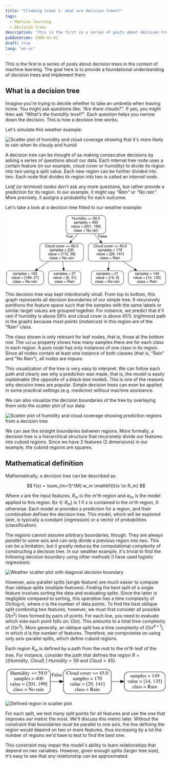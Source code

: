 ```yaml
---
title: "Climbing trees 1: what are decision trees?"
tags:
  - Machine learning
  - Decision trees
description: "This is the first in a series of posts about decision trees in the context of machine learning. The goal here is to provide a foundational understanding of decision trees and implement them."
pubDatetime: 1900-01-01
draft: true
lang: "en-us"
---
```


This is the first in a series of posts about decision trees in the context of machine learning. The goal here is to provide a foundational understanding of decision trees and implement them.

## What is a decision tree

Imagine you're trying to decide whether to take an umbrella when leaving home. You might ask questions like: _"Are there clouds?"_. If yes, you might then ask _"What's the humidity level?"_. Each question helps you narrow down the decision. This is how a decision tree works.

Let's simulate this weather example:

![Scatter plot of humidity and cloud coverage showing that it's more likely to rain when its cloudy and humid](../../assets/images/climbing-trees-1/weather_conditions.png)

A decision tree can be thought of as making consecutive decisions by asking a series of questions about our data.
Each internal tree node uses a certain feature (in our example, cloud cover or humidity) to divide its region into two using a split value.
Each new region can be further divided into two. Each node that divides its region into two is called an _internal node_.

_Leaf (or terminal) nodes_ don't ask any more questions, but rather provide a prediction for its region. In our example, it might say _"Rain"_ or _"No rain"_. More precisely, it assigns a probability for each outcome.

Let's take a look at a decision tree fitted to our weather example:

![Graph of decision tree splits](../../assets/images/climbing-trees-1/weather_tree.svg)

This decision tree was kept intentionally small.
From top to bottom, this graph represents all decision boundaries of our simple tree.
It recursively partitions the feature space such that the samples with the same labels or similar target values are grouped together.
For instance, we predict that it'll rain if humidity is above 59% and cloud cover is above 45% (rightmost path in the graph) because most points (_instances_) in this region are of the "Rain" class.

The class shown is only relevant for leaf nodes, that is, those at the bottom row.
The `value` property shows how many samples there are for each class in each region.
A _pure node_ has only instances of one class in its region. Since all nodes contain at least one instance of both classes (that is, "Rain" and "No Rain"), all nodes are _impure_.

This visualization of the tree is very easy to interpret. We can follow each path and clearly see why a prediction was made, that is, the model is easily _explainable_ (the opposite of a _black-box_ model). This is one of the reasons why decision trees are popular. Simple decision trees can even be applied in some practical settings (e.g. medicine) without machine assistance.

We can also visualize the decision boundaries of the tree by overlaying them onto the scatter plot of our data:

![Scatter plot of humidity and cloud coverage showing prediction regions from a decision tree](../../assets/images/climbing-trees-1/weather_conditions_with_tree.png)

We can see the straight boundaries between regions. More formally, a decision tree is a hierarchical structure that recursively divide our features into _cuboid regions_. Since we have 2 features (2 dimensions) in our example, the cuboid regions are squares.

## Mathematical definition

Mathematically, a decision tree can be described as:

$$
f(x) = \sum_{m=1}^{M} w_m \mathbf{I}(x \in R_m)
$$

Where $x$ are the input features, $R_m$ is the $m$'th region and $w_m$ is the model applied to this region. $\mathbf{I}(x \in R_m)$ is 1 if $x$ is contained in the $m$'th region, 0 otherwise. Each model $w$ provides a prediction for a region, and their combination defines the decision tree.
This model, which will be explored later, is typically a constant (regression) or a vector of probabilities (classification).

The regions cannot assume arbitrary boundaries, though. They are always _parallel_ to some axis and can only divide a previous region into two.
This can be a limitation, but it greatly reduces the computational complexity of constructing a decision tree. In our weather example, it's trivial to find the following decision boundary using other methods (I have used logistic regression):

![Weather scatter plot with diagonal decision boundary](../../assets/images/climbing-trees-1/weather_conditions_boundary.png)

However, axis-parallel splits (single feature) are much easier to compute than oblique splits (multiple features). Finding the best split of a single feature involves sorting the data and evaluating splits.
Since the latter is negligible compared to sorting, this operation has a time complexity of $O(n \log n)$, where $n$ is the number of data points.
To find the best oblique split combining two features, however, we must first consider all possible $O(n^2)$ lines formed by pairs of points.
For each line, you need to evaluate which side each point falls on: $O(n)$. This amounts to a total time complexity of $O(n^3)$.
More generally, an oblique split has a time complexity of $O(n^{d+1})$, in which $d$ is the number of features.
Therefore, we compromise on using only axis-parallel splits, which define cuboid regions.

Each region $R_m$ is defined by a path from the root to the $m$'th leaf of the tree. For instance, consider the path that defines the region $R = \{(Humidity,\ Cloud)\ |\ Humidity > 59\ \text{and}\ Cloud > 45\}$.

![Path between the root node and a leaf node](../../assets/images/climbing-trees-1/weather_tree_path.svg)

![Defined region in scatter plot](../../assets/images/climbing-trees-1/weather_conditions_region.png)

For each split, we test many split points for all features and use the one that improves our metric the most. We'll discuss this metric later.
Without the constraint that boundaries must be parallel to one axis, the line defining the region would depend on two or more features, thus increasing by a lot the number of regions we'd have to test to find the best one.

This constraint may impair the model's ability to learn relationships that depend on two variables. However, given enough splits (larger tree size), it's easy to see that _any_ relationship can be approximated.
